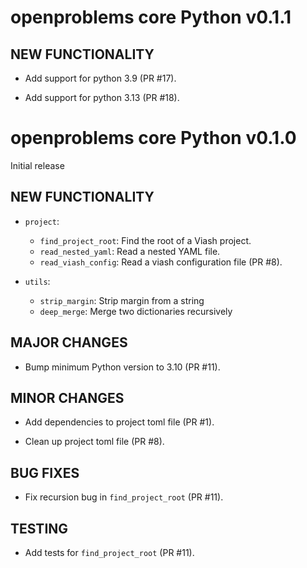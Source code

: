 # openproblems core Python v0.1.1

## NEW FUNCTIONALITY

* Add support for python 3.9 (PR #17).

* Add support for python 3.13 (PR #18).

# openproblems core Python v0.1.0

Initial release

## NEW FUNCTIONALITY

* `project`:
  - `find_project_root`: Find the root of a Viash project.
  - `read_nested_yaml`: Read a nested YAML file.
  - `read_viash_config`: Read a viash configuration file (PR #8).

* `utils`:
  - `strip_margin`: Strip margin from a string
  - `deep_merge`: Merge two dictionaries recursively

## MAJOR CHANGES

* Bump minimum Python version to 3.10 (PR #11).

## MINOR CHANGES

* Add dependencies to project toml file (PR #1).

* Clean up project toml file (PR #8).

## BUG FIXES

* Fix recursion bug in `find_project_root` (PR #11).

## TESTING

* Add tests for `find_project_root` (PR #11).
